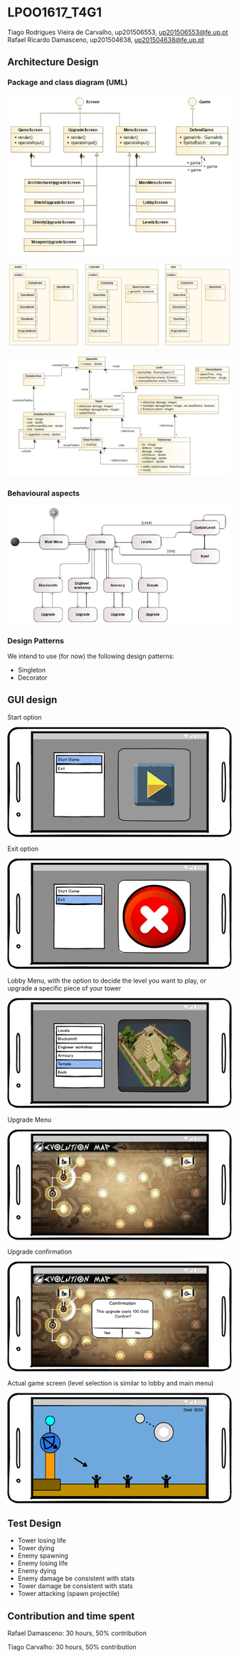 # LPOO1617_T4G1

Tiago Rodrigues Vieira de Carvalho, up201506553, up201506553@fe.up.pt  
Rafael Ricardo Damasceno, up201504638, up201504638@fe.up.pt

## Architecture Design

### Package and class diagram (UML)

![](https://github.com/titarta/LPOO1617_T4G1/raw/master/Defend/README-res/Screen.png)

![](https://github.com/titarta/LPOO1617_T4G1/raw/master/Defend/README-res/Game.png)

![](https://github.com/titarta/LPOO1617_T4G1/raw/master/Defend/README-res/gameLogic.png)

### Behavioural aspects

![](https://github.com/titarta/LPOO1617_T4G1/raw/master/Defend/README-res/StateMachine.png)

### Design Patterns

We intend to use (for now) the following design patterns:
* Singleton
* Decorator

## GUI design

Start option

![](https://github.com/titarta/LPOO1617_T4G1/raw/master/Defend/README-res/Start_MainMenu_Mockup.png)

Exit option

![](https://github.com/titarta/LPOO1617_T4G1/raw/master/Defend/README-res/Exit_MainMenu_Mockup.png)

Lobby Menu, with the option to decide the level you want to play, or upgrade a specific piece of your tower

![](https://github.com/titarta/LPOO1617_T4G1/raw/master/Defend/README-res/LobbyMenu_Mockup.png)

Upgrade Menu

![](https://github.com/titarta/LPOO1617_T4G1/raw/master/Defend/README-res/UpgradeMenu_Mockup.png)

Upgrade confirmation

![](https://github.com/titarta/LPOO1617_T4G1/raw/master/Defend/README-res/ConfirmUpgradeMenu_Mockup.png)

Actual game screen (level selection is similar to lobby and main menu)

![](https://github.com/titarta/LPOO1617_T4G1/raw/master/Defend/README-res/Game_Mockup.png)

## Test Design

* Tower losing life
* Tower dying
* Enemy spawning
* Enemy losing life
* Enemy dying
* Enemy damage be consistent with stats
* Tower damage be consistent with stats
* Tower attacking (spawn projectile)

## Contribution and time spent

Rafael Damasceno: 30 hours, 50% contribution

Tiago Carvalho: 30 hours, 50% contribution
